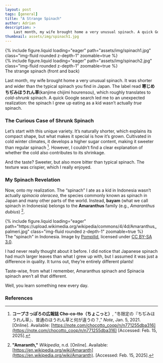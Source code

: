 ```yaml
---
layout: post
tags: [general]
title: "A Strange Spinach"
author: Adrian
description: >
    Last month, my wife brought home a very unusual spinach. A quick Google search led me to an unexpected realization of the "spinach" I ate in Indonesia.
thumbnail: assets/img/spinach1.jpg
---
```


<div class="row mt-3">
    <div class="col-sm mt-3 mt-md-0">
        {% include figure.liquid loading="eager" path="assets/img/spinach1.jpg" class="img-fluid rounded z-depth-1" zoomable=true %}
    </div>
    <div class="col-sm mt-3 mt-md-0">
        {% include figure.liquid loading="eager" path="assets/img/spinach2.jpg" class="img-fluid rounded z-depth-1" zoomable=true %}
    </div>
</div>
<div class="caption">
    The strange spinach (front and back)
</div>

Last month, my wife brought home a very unusual spinach. It was shorter and wider than the typical spinach you find in Japan. The label read **寒じめちぢみほうれん草**(kanjime chijimi hourensou), which roughly translates to *cold-shrunk* spinach. A quick Google search led me to an unexpected realization: the spinach I grew up eating as a kid wasn’t actually *true* spinach.

### The Curious Case of Shrunk Spinach
Let’s start with this unique variety. It’s naturally shorter, which explains its compact shape, but what makes it special is how it’s grown. Cultivated in cold winter climates, it develops a higher sugar content, making it sweeter than regular spinach [^1]. However, I couldn’t find a clear explanation of whether the cold also contributes to its shrinkage.

And the taste? Sweeter, but also more bitter than typical spinach. The texture was crispier, which I really enjoyed.

### My Spinach Revelation
Now, onto my realization. The “spinach” I ate as a kid in Indonesia wasn’t actually *spinacia oleracea*, the species commonly known as spinach in Japan and many other parts of the world. Instead, **bayam** (what we call spinach in Indonesia) belongs to the **Amaranthus** family (e.g., *Amaranthus dubius*) [^2].

<div class="row mt-3">
    <div class="col-sm-6 d-flex justify-content-center mt-3 mt-md-0">
        {% include figure.liquid loading="eager" path="https://upload.wikimedia.org/wikipedia/commons/4/4d/Amaranthus_palmeri.jpg" class="img-fluid rounded z-depth-1" zoomable=true %}
    </div>
</div>
<div class="caption">
    The "spinach" in Indonesia. Image by <a href="https://commons.wikimedia.org/wiki/User:Pompilid">Pompilid</a>, licensed under 
    <a href="https://creativecommons.org/licenses/by-sa/3.0/">CC BY-SA 3.0</a>.
</div>

I had never really thought about it before. I did notice that Japanese spinach had much larger leaves than what I grew up with, but I assumed it was just a difference in quality. It turns out, they’re entirely different plants!

Taste-wise, from what I remember, Amaranthus spinach and Spinacia spinach aren’t all that different.

Well, you learn something new every day.

### References
[^1]: **コープさっぽろの広報誌 Cho-co-tto（ちょこっと）**, "冬限定の『ちぢみほうれん草』、普通のほうれん草と何が違うの？," *Note*, Jan. 5, 2021. [Online]. Available: [https://note.com/chocotto_coop/n/n771255dba316](https://note.com/chocotto_coop/n/n771255dba316) [Accessed: Feb. 15, 2025].

[^2]: **"Amaranth,"** *Wikipedia*, n.d. [Online]. Available: [https://en.wikipedia.org/wiki/Amaranth](https://en.wikipedia.org/wiki/Amaranth). [Accessed: Feb. 15, 2025].
